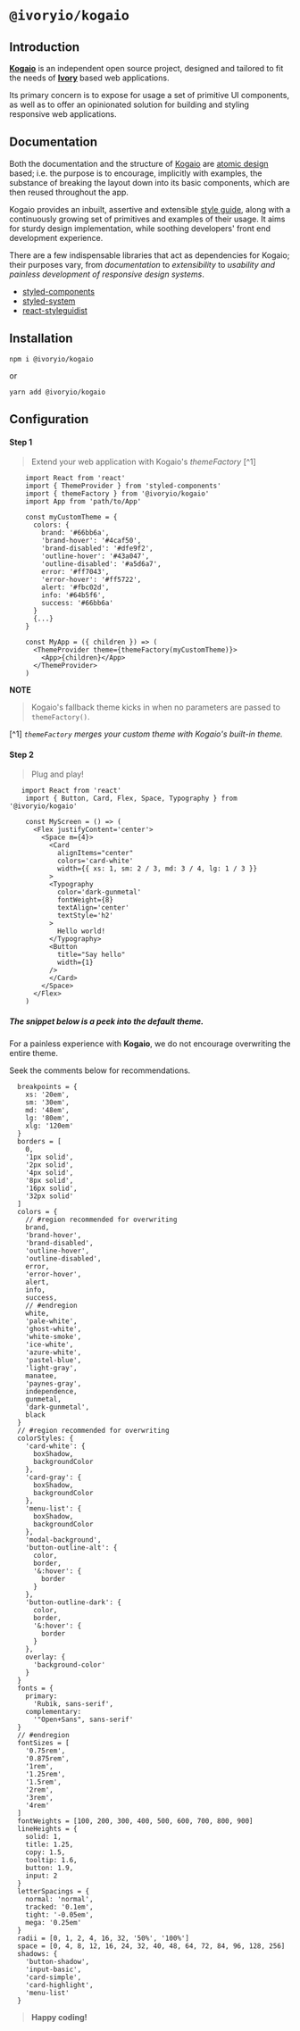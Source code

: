 # `@ivoryio/kogaio`

## Introduction

**[Kogaio][1]** is an independent open source project,
designed and tailored to fit the needs of
  **[Ivory][2]** based web applications.

Its primary concern is to expose for usage a set of primitive UI components,
as well as to offer an opinionated solution for building and styling responsive web applications.

[1]: https://ivoryio.github.io/factory/#introduction "Kogaio"
[2]: https://www.ivory.io/ "Ivory.io"

## Documentation

  Both the documentation and the structure of [Kogaio][1] are [atomic design][2] based; i.e. the purpose is to encourage, implicitly with examples, the substance of breaking the layout down into its basic components, which are then reused throughout the app.

  Kogaio provides an inbuilt, assertive and extensible [style guide][6], along with a continuously growing set of primitives and examples of their usage.
  It aims for sturdy design implementation, while soothing developers' front end development experience.

  There are a few indispensable libraries that act as dependencies for Kogaio; their purposes vary, from _documentation_ to _extensibility_ to _usability and painless development of responsive design systems_.

  * [styled-components][3]
  * [styled-system][4]
  * [react-styleguidist][5]

[1]: https://ivoryio.github.io/factory/#documentation "Ivory documentation"
[2]: http://atomicdesign.bradfrost.com/chapter-2/ "Brad Frost - Atomic design"
[3]: https://www.styled-components.com/docs "Styled components"
[4]: https://styled-system.com/getting-started "Styled System"
[5]: https://react-styleguidist.js.org/docs/getting-started.html "React Styleguidist"
[6]: https://github.com/ivoryio/design-system "Ivory Design System"

## Installation

~~~~
npm i @ivoryio/kogaio
~~~~
or
~~~~
yarn add @ivoryio/kogaio
~~~~


## Configuration

#### **Step 1**

> Extend your web application with Kogaio's _themeFactory_ [^1]

```JSX
    import React from 'react'
    import { ThemeProvider } from 'styled-components'
    import { themeFactory } from '@ivoryio/kogaio'
    import App from 'path/to/App'

    const myCustomTheme = {
      colors: {
        brand: '#66bb6a',
        'brand-hover': '#4caf50',
        'brand-disabled': '#dfe9f2',
        'outline-hover': '#43a047',
        'outline-disabled': '#a5d6a7',
        error: '#ff7043',
        'error-hover': '#ff5722',
        alert: '#fbc02d',
        info: '#64b5f6',
        success: '#66bb6a'
      }
      {...}
    }

    const MyApp = ({ children }) => (
      <ThemeProvider theme={themeFactory(myCustomTheme)}>
        <App>{children}</App>
      </ThemeProvider>
    )
```
**NOTE**

> Kogaio's fallback theme kicks in when no parameters are passed to `themeFactory()`.

[^1] _<span style="font-size: 14px;">`themeFactory` merges your custom theme with Kogaio's built-in theme.</span>_

#### **Step 2**
> Plug and play!
```JSX
   import React from 'react'
    import { Button, Card, Flex, Space, Typography } from '@ivoryio/kogaio'

    const MyScreen = () => (
      <Flex justifyContent='center'>
        <Space m={4}>
          <Card
            alignItems="center"
            colors='card-white'
            width={{ xs: 1, sm: 2 / 3, md: 3 / 4, lg: 1 / 3 }}
          >
          <Typography
            color='dark-gunmetal'
            fontWeight={8}
            textAlign='center'
            textStyle='h2' 
          >
            Hello world!
          </Typography>
          <Button
            title="Say hello"
            width={1}
          />
          </Card>
        </Space>
      </Flex>
    )
```

##### *The snippet below is a peek into the default theme.*
For a painless experience with **Kogaio**, we do not encourage overwriting the entire theme. 

Seek the comments below for recommendations.
```JSX
  breakpoints = {
    xs: '20em',
    sm: '30em',
    md: '48em',
    lg: '80em',
    xlg: '120em'
  }
  borders = [
    0,
    '1px solid',
    '2px solid',
    '4px solid',
    '8px solid',
    '16px solid',
    '32px solid'
  ]
  colors = { 
    // #region recommended for overwriting
    brand,
    'brand-hover',
    'brand-disabled',
    'outline-hover',
    'outline-disabled',
    error,
    'error-hover',
    alert,
    info,
    success,
    // #endregion
    white,
    'pale-white',
    'ghost-white',
    'white-smoke',
    'ice-white',
    'azure-white',
    'pastel-blue',
    'light-gray',
    manatee,
    'paynes-gray',
    independence,
    gunmetal,
    'dark-gunmetal',
    black
  }
  // #region recommended for overwriting
  colorStyles: {
    'card-white': {
      boxShadow,
      backgroundColor
    },
    'card-gray': {
      boxShadow,
      backgroundColor
    },
    'menu-list': {
      boxShadow,
      backgroundColor
    },
    'modal-background',
    'button-outline-alt': {
      color,
      border,
      '&:hover': {
        border
      }
    },
    'button-outline-dark': {
      color,
      border,
      '&:hover': {
        border
      }
    },
    overlay: {
      'background-color'
    }
  }
  fonts = {
    primary:
      'Rubik, sans-serif',
    complementary:
      '"Open+Sans", sans-serif'
  }
  // #endregion
  fontSizes = [
    '0.75rem',
    '0.875rem',
    '1rem',
    '1.25rem',
    '1.5rem',
    '2rem',
    '3rem',
    '4rem'
  ]
  fontWeights = [100, 200, 300, 400, 500, 600, 700, 800, 900]
  lineHeights = {
    solid: 1,
    title: 1.25,
    copy: 1.5,
    tooltip: 1.6,
    button: 1.9,
    input: 2
  }
  letterSpacings = {
    normal: 'normal',
    tracked: '0.1em',
    tight: '-0.05em',
    mega: '0.25em'
  }
  radii = [0, 1, 2, 4, 16, 32, '50%', '100%']
  space = [0, 4, 8, 12, 16, 24, 32, 40, 48, 64, 72, 84, 96, 128, 256]
  shadows: {
    'button-shadow',
    'input-basic',
    'card-simple',
    'card-highlight',
    'menu-list'
  }
```

> **Happy coding!**

